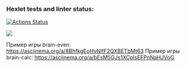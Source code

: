 ### Hexlet tests and linter status:
[![Actions Status](https://github.com/gravel223/python-project-49/workflows/hexlet-check/badge.svg)](https://github.com/gravel223/python-project-49/actions)

<a href="https://codeclimate.com/github/gravel223/python-project-49/maintainability"><img src="https://api.codeclimate.com/v1/badges/e4b8d44afc23654fdec1/maintainability" /></a>

Пример игры brain-even: https://asciinema.org/a/8BhfkgEoHvNlfF2QXBETbMt63
Пример игры brain-calc: https://asciinema.org/a/bEsM5GJs1XCpIsEFPnNaHJVoG